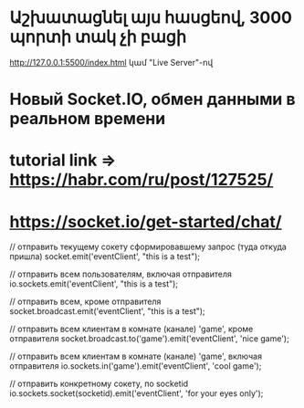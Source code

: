 # Աշխատացնել այս հասցեով, 3000 պորտի տակ չի բացի

<http://127.0.0.1:5500/index.html> կամ "Live Server"-ով

# Новый Socket.IO, обмен данными в реальном времени

# tutorial link => <https://habr.com/ru/post/127525/>

# <https://socket.io/get-started/chat/>

// отправить текущему сокету сформировавшему запрос (туда откуда пришла)
socket.emit('eventClient', "this is a test");

// отправить всем пользователям, включая отправителя
io.sockets.emit('eventClient', "this is a test");

// отправить всем, кроме отправителя
socket.broadcast.emit('eventClient', "this is a test");

// отправить всем клиентам в комнате (канале) 'game', кроме отправителя
socket.broadcast.to('game').emit('eventClient', 'nice game');

// отправить всем клиентам в комнате (канале) 'game', включая отправителя
io.sockets.in('game').emit('eventClient', 'cool game');

// отправить конкретному сокету, по socketid
io.sockets.socket(socketid).emit('eventClient', 'for your eyes only');
